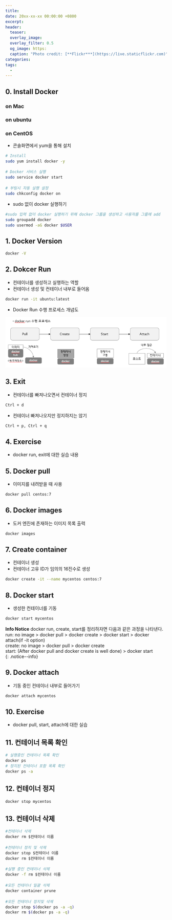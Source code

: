 ```yaml
---
title: 
date: 20xx-xx-xx 00:00:00 +0800
excerpt: 
header:
  teaser: 
  overlay_image: 
  overlay_filter: 0.5
  og_image: https:
  caption: "Photo credit: [**Flickr***](https://live.staticflickr.com)"
categories: 
tags:
  - 
---
```


## 0. Install Docker

### on Mac

### on ubuntu

### on CentOS
- 콘솔화면에서 yum을 통해 설치

```sh 
# Install
sudo yum install docker -y

# Docker 서비스 실행
sudo service docker start

# 부팅시 자동 실행 설정
sudo chkconfig docker on
```
<script id="asciicast-YSiWu6c82M7w0FzoIxVLHCgYm" src="https://asciinema.org/a/YSiWu6c82M7w0FzoIxVLHCgYm.js" async></script>

- sudo 없이 docker 실행하기

```sh
#sudo 입력 없이 docker 실행하기 위해 docker 그룹을 생성하고 사용자를 그룹에 add
sudo groupadd docker
sudo usermod -aG docker $USER
```

## 1. Docker Version

```bash
docker -V
```

## 2. Dokcer Run
- 컨테이너를 생성하고 실행하는 역할
- 컨테이너 생성 및 컨테이너 내부로 들어옴

```bash
docker run -it ubuntu:latest
```
- Docker Run 수행 프로세스 개념도

![docker](/assets/images/docker/docker101.png)

## 3. Exit
- 컨테이너를 빠져나오면서 컨테이너 정지

```bash
Ctrl + d
```

- 컨테이너 빠져나오지만 정지하지는 않기

```bash
Ctrl + p, Ctrl + q
```

## 4. Exercise
- docker run, exit에 대한 실습 내용

<script id="asciicast-6XEE3nfy4Ax7RM09qE60cBDVv" src="https://asciinema.org/a/6XEE3nfy4Ax7RM09qE60cBDVv.js" async></script>

## 5. Docker pull
- 이미지를 내려받을 때 사용

```bash
docker pull centos:7
```

## 6. Docker images
- 도커 엔진에 존재하는 이미지 목록 출력

```bash
docker images
```

## 7. Create container
- 컨테이너 생성
- 컨테이너 고유 ID가 임의의 16진수로 생성

```bash
docker create -it --name mycentos centos:7
```

## 8. Docker start
- 생성한 컨테이너를 기동

```bash
docker start mycentos
```

**Info Notice**
docker run, create, start를 정리하자면 다음과 같은 과정을 나타낸다. <br>
run: no image > docker pull > docker create > docker start > docker attach(if -it option) <br>
create: no image > docker pull > docker create <br>
start: (After docker pull and docker create is well done) > docker start <br> 
{: .notice--info}

## 9. Docker attach
- 기동 중인 컨테이너 내부로 들어가기

```bash
docker attach mycentos
```

## 10. Exercise
- docker pull, start, attach에 대한 실습

<script id="asciicast-MvPjEIpkpU5fAAnwmFVIh5WJ7" src="https://asciinema.org/a/MvPjEIpkpU5fAAnwmFVIh5WJ7.js" async></script>

## 11. 컨테이너 목록 확인

```bash
# 실행중인 컨테이너 목록 확인
docker ps
# 정지된 컨테이너 포함 목록 확인
docker ps -a
```

## 12. 컨테이너 정지

```bash
docker stop mycentos
```

## 13. 컨테이너 삭제

```sh 
#컨테이너 삭제
docker rm $컨테이너 이름

#컨테이너 정지 및 삭제
docker stop $컨테이너 이름
docker rm $컨테이너 이름

#실행 중인 컨테이너 삭제
docker -f rm $컨테이너 이름 

#모든 컨테이너 일괄 삭제
docker container prune

#모든 컨테이너 정지및 삭제
docker stop $(docker ps -a -q)
docker rm $(docker ps -a -q)
```